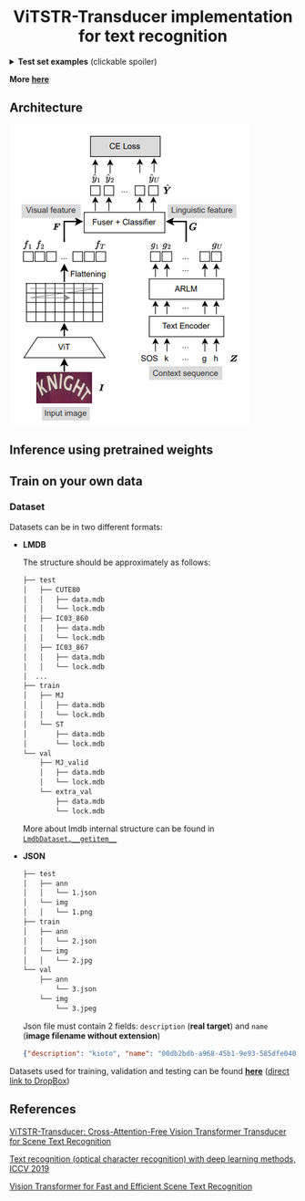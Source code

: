 # <center>ViTSTR-Transducer implementation for text recognition</center>

<details>

  <summary><b>Test set examples</b> (clickable spoiler)</summary>
  

  ![](./imgs/examples/billiards.png)
  ![](./imgs/examples/center.png)
  ![](./imgs/examples/allen.png)
  ![](./imgs/examples/college.png)
  ![](./imgs/examples/colorado.png)
  ![](./imgs/examples/japanese.png)
  ![](./imgs/examples/icebox.png)
  ![](./imgs/examples/michoacana.png)
  ![](./imgs/examples/restaurant.png)
  
</details>

<b>More [here](./imgs/examples)</b>

## Architecture
![](./imgs/architecture/arch.png)

## Inference using pretrained weights
## Train on your own data
### Dataset
Datasets can be in two different formats:
* <b>LMDB</b>

  The structure should be approximately as follows:
  ```bash
  ├── test
  │   ├── CUTE80
  │   │   ├── data.mdb
  │   │   └── lock.mdb
  │   ├── IC03_860
  │   │   ├── data.mdb
  │   │   └── lock.mdb
  │   ├── IC03_867
  │   │   ├── data.mdb
  │   │   └── lock.mdb
  │  ...
  ├── train
  │   ├── MJ
  │   │   ├── data.mdb
  │   │   └── lock.mdb
  │   └── ST
  │       ├── data.mdb
  │       └── lock.mdb
  └── val
      ├── MJ_valid
      │   ├── data.mdb
      │   └── lock.mdb
      └── extra_val
          ├── data.mdb
          └── lock.mdb
  ```
  More about lmdb internal structure can be found in [`LmdbDataset.__getitem__`](./src/data_processing/dataset.py)

* <b>JSON</b>

  ```bash
  ├── test
  │   ├── ann
  │   │   └── 1.json
  │   └── img
  │   │   └── 1.png
  ├── train
  │   ├── ann
  │   │   └── 2.json
  │   └── img
  │   │   └── 2.jpg
  └── val
      ├── ann
          └── 3.json
      └── img
          └── 3.jpeg
  ```
    
  Json file must contain 2 fields: `description` (**real target**) and `name` (**image filename without extension**)
  ```json
  {"description": "kioto", "name": "00db2bdb-a968-45b1-9e93-585dfe04042e"}
  ```

Datasets used for training, validation and testing can be found [<b>here</b>](https://github.com/clovaai/deep-text-recognition-benchmark) ([direct link to DropBox](https://www.dropbox.com/scl/fo/zf04eicju8vbo4s6wobpq/ALAXXq2iwR6wKJyaybRmHiI?rlkey=2rywtkyuz67b20hk58zkfhh2r&e=1&dl=0))


## References
[ViTSTR-Transducer: Cross-Attention-Free Vision Transformer Transducer for Scene Text Recognition](https://www.mdpi.com/2313-433X/9/12/276)

[Text recognition (optical character recognition) with deep learning methods, ICCV 2019](https://github.com/clovaai/deep-text-recognition-benchmark)

[Vision Transformer for Fast and Efficient Scene Text Recognition](https://github.com/roatienza/deep-text-recognition-benchmark)